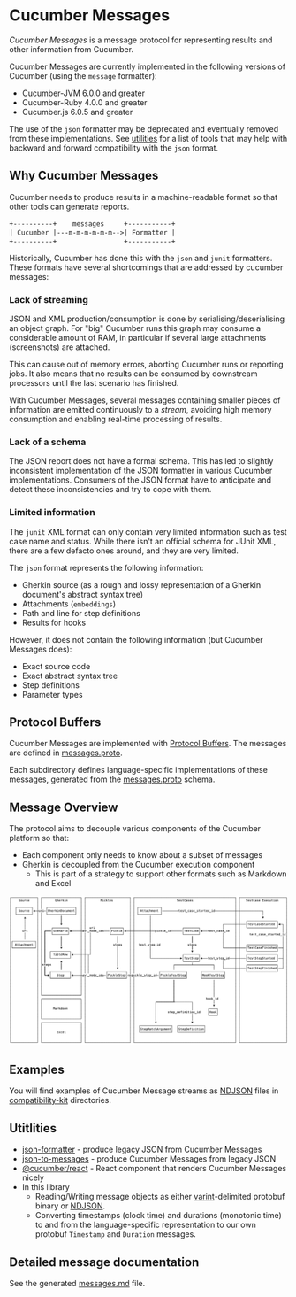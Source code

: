 # Cucumber Messages

*Cucumber Messages* is a message protocol for representing results and other information
from Cucumber.

Cucumber Messages are currently implemented in the following versions of Cucumber (using the `message` formatter):

* Cucumber-JVM 6.0.0 and greater 
* Cucumber-Ruby 4.0.0 and greater
* Cucumber.js 6.0.5 and greater

The use of the `json` formatter may be deprecated and eventually removed from these implementations.
See [utilities](#utilities) for a list of tools that may help with backward and forward compatibility
with the `json` format.

## Why Cucumber Messages

Cucumber needs to produce results in a machine-readable format so that other tools can generate reports.

    +----------+    messages     +-----------+
    | Cucumber |---m-m-m-m-m-m-->| Formatter |
    +----------+                 +-----------+

Historically, Cucumber has done this with the `json` and `junit` formatters.
These formats have several shortcomings that are addressed by cucumber messages:

### Lack of streaming

JSON and XML production/consumption is done by serialising/deserialising an object graph. For "big" Cucumber
runs this graph may consume a considerable amount of RAM, in particular if several large attachments
(screenshots) are attached.

This can cause out of memory errors, aborting Cucumber runs or reporting jobs. It also means that no results can be
consumed by downstream processors until the last scenario has finished.

With Cucumber Messages, several messages containing smaller pieces of information are emitted
continuously to a *stream*, avoiding high memory consumption and enabling real-time processing
of results.

### Lack of a schema

The JSON report does not have a formal schema. This has led to slightly inconsistent implementation
of the JSON formatter in various Cucumber implementations. Consumers of the JSON format have
to anticipate and detect these inconsistencies and try to cope with them.

### Limited information

The `junit` XML format can only contain very limited information such as test case name and status.
While there isn't an official schema for JUnit XML, there are a few defacto ones around, and they
are very limited.

The `json` format represents the following information:

* Gherkin source (as a rough and lossy representation of a Gherkin document's abstract syntax tree)
* Attachments (`embeddings`)
* Path and line for step definitions
* Results for hooks

However, it does not contain the following information (but Cucumber Messages does):

* Exact source code
* Exact abstract syntax tree
* Step definitions
* Parameter types

## Protocol Buffers

Cucumber Messages are implemented with [Protocol Buffers](https://developers.google.com/protocol-buffers/).
The messages are defined in [messages.proto](./messages.proto).

Each subdirectory defines language-specific implementations of these messages,
generated from the [messages.proto](./messages.proto) schema.

## Message Overview

The protocol aims to decouple various components of the Cucumber platform so that:

* Each component only needs to know about a subset of messages
* Gherkin is decoupled from the Cucumber execution component
  * This is part of a strategy to support other formats such as Markdown and Excel
  
![messages.png](messages.png)

## Examples

You will find examples of Cucumber Message streams as [NDJSON](http://ndjson.org/) files
in [compatibility-kit](compatibility-kit/javascript/features) directories.

## Utitlities

* [json-formatter](../json-formatter) - produce legacy JSON from Cucumber Messages
* [json-to-messages](../json-to-messages) - produce Cucumber Messages from legacy JSON
* [@cucumber/react](../react) - React component that renders Cucumber Messages nicely
* In this library
  * Reading/Writing message objects as either [varint](https://developers.google.com/protocol-buffers/docs/encoding#varints)-delimited protobuf binary or [NDJSON](http://ndjson.org/).
  * Converting timestamps (clock time) and durations (monotonic time) to and from the
  language-specific representation to our own protobuf `Timestamp` and `Duration` messages.

## Detailed message documentation

See the generated [messages.md](messages.md) file.
